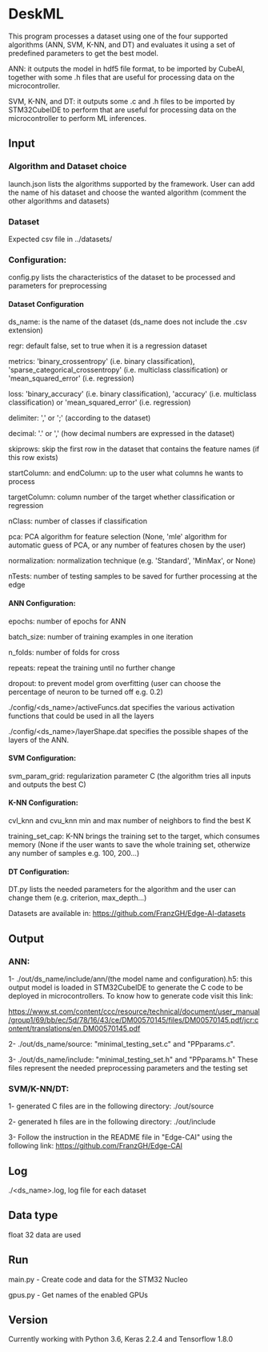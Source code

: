 # DeskML
This program processes a dataset using one of the four supported algorithms (ANN, SVM, K-NN, and DT) and evaluates it using a set of predefined parameters to get the best model. 

ANN: it outputs the model in hdf5 file format, to be imported by CubeAI, together with some .h files that are useful for processing data on the microcontroller.

SVM, K-NN, and DT: it outputs some .c and .h files to be imported by STM32CubeIDE to perform that are useful for processing data on the microcontroller to perform ML inferences.

## Input
### Algorithm and Dataset choice
launch.json lists the algorithms supported by the framework. User can add the name of his dataset and choose the wanted algorithm (comment the other algorithms and datasets)

### Dataset
Expected csv file in ../datasets/

### Configuration: 
config.py lists the characteristics of the dataset to be processed and parameters for preprocessing

#### Dataset Configuration
ds_name: is the name of the dataset (ds_name does not include the .csv extension)

regr: default false, set to true when it is a regression dataset 

metrics: 'binary_crossentropy' (i.e. binary classification), 'sparse_categorical_crossentropy' (i.e. multiclass classification) or 'mean_squared_error' (i.e. regression)

loss: 'binary_accuracy' (i.e. binary classification), 'accuracy' (i.e. multiclass classification) or 'mean_squared_error' (i.e. regression)

delimiter: ',' or ';' (according to the dataset)

decimal: '.' or ',' (how decimal numbers are expressed in the dataset)

skiprows: skip the first row in the dataset that contains the feature names (if this row exists)

startColumn: and endColumn: up to the user what columns he wants to process

targetColumn: column number of the target whether classification or regression

nClass: number of classes if classification 

pca: PCA algorithm for feature selection (None, 'mle' algorithm for automatic guess of PCA, or any number of features chosen by the user)

normalization: normalization technique (e.g. 'Standard', 'MinMax', or None)

nTests: number of testing samples to be saved for further processing at the edge 

#### ANN Configuration:
epochs: number of epochs for ANN

batch_size: number of training examples in one iteration

n_folds: number of folds for cross

repeats: repeat the training until no further change

dropout: to prevent model grom overfitting (user can choose the percentage of neuron to be turned off e.g. 0.2)

./config/\<ds_name\>/activeFuncs.dat specifies the various activation functions that could be used in all the layers

./config/\<ds_name\>/layerShape.dat specifies the possible shapes of the layers of the ANN.

#### SVM Configuration:
svm_param_grid: regularization parameter C (the algorithm tries all inputs and outputs the best C)

#### K-NN Configuration: 
cvl_knn and cvu_knn min and max number of neighbors to find the best K

training_set_cap: K-NN brings the training set to the target, which consumes memory (None if the user wants to save the whole training set, otherwize any number of samples e.g. 100, 200...)

#### DT Configuration:
DT.py lists the needed parameters for the algorithm and the user can change them (e.g. criterion, max_depth...)

Datasets are available in: https://github.com/FranzGH/Edge-AI-datasets 

## Output
### ANN: 
1- ./out/ds_name/include/ann/(the model name and configuration).h5: this output model is loaded in STM32CubeIDE to generate the C code to be deployed in microcontrollers. To know how to generate code visit this link: 

https://www.st.com/content/ccc/resource/technical/document/user_manual/group1/69/bb/ec/5d/78/16/43/ce/DM00570145/files/DM00570145.pdf/jcr:content/translations/en.DM00570145.pdf


2- ./out/ds_name/source: "minimal_testing_set.c" and "PPparams.c". 

3- ./out/ds_name/include: "minimal_testing_set.h" and "PPparams.h" 
These files represent the needed preprocessing parameters and the testing set

### SVM/K-NN/DT:
1- generated C files are in the following directory: ./out/source

2- generated h files are in the following directory: ./out/include

3- Follow the instruction in the README file in "Edge-CAI" using the following link:
https://github.com/FranzGH/Edge-CAI

## Log
./\<ds_name\>.log, log file for each dataset 

## Data type
float 32 data are used

## Run
main.py - Create code and data for the STM32 Nucleo

gpus.py - Get names of the enabled GPUs 

## Version
Currently working with Python 3.6, Keras 2.2.4 and Tensorflow 1.8.0
